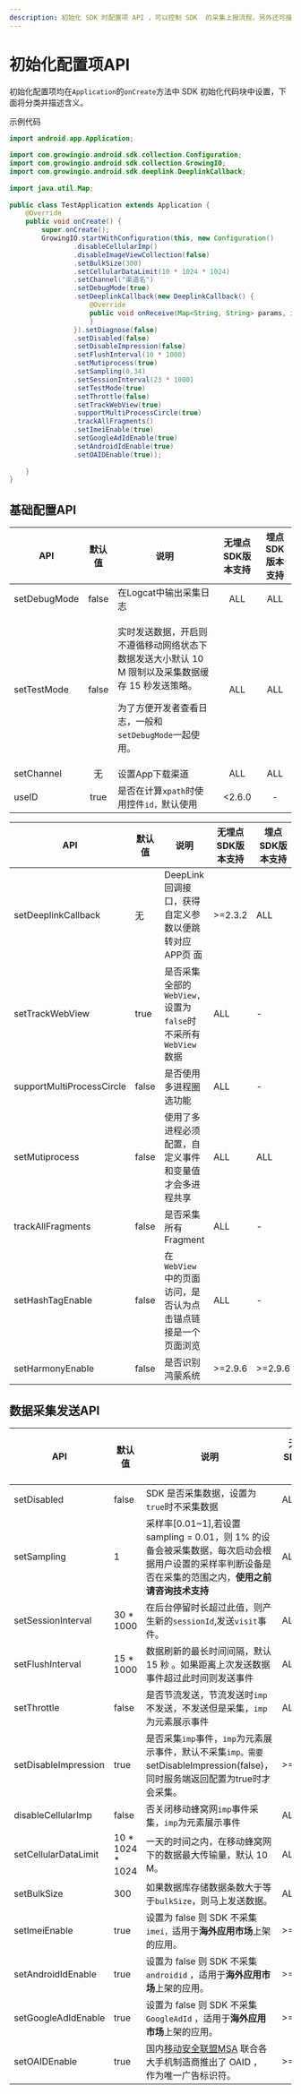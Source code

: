 ```yaml
---
description: 初始化 SDK 时配置项 API ，可以控制 SDK  的采集上报流程，另外还可接收来自 GIO 的 callback。
---
```


# 初始化配置项API

初始化配置项均在`Application`的`onCreate`方法中 SDK 初始化代码块中设置，下面将分类并描述含义。

示例代码

```java
import android.app.Application;
​
import com.growingio.android.sdk.collection.Configuration;
import com.growingio.android.sdk.collection.GrowingIO;
import com.growingio.android.sdk.deeplink.DeeplinkCallback;
​
import java.util.Map;
​
public class TestApplication extends Application {
    @Override
    public void onCreate() {
        super.onCreate();
        GrowingIO.startWithConfiguration(this, new Configuration()
                .disableCellularImp()
                .disableImageViewCollection(false)
                .setBulkSize(300)
                .setCellularDataLimit(10 * 1024 * 1024)
                .setChannel("渠道名")
                .setDebugMode(true)
                .setDeeplinkCallback(new DeeplinkCallback() {
                    @Override
                    public void onReceive(Map<String, String> params, int error, long appAwakePassedTime) {
                    }
                }).setDiagnose(false)
                .setDisabled(false)
                .setDisableImpression(false)
                .setFlushInterval(10 * 1000)
                .setMutiprocess(true)
                .setSampling(0.34)
                .setSessionInterval(23 * 1000)
                .setTestMode(true)
                .setThrottle(false)
                .setTrackWebView(true)
                .supportMultiProcessCircle(true)
                .trackAllFragments()
                .setImeiEnable(true)
                .setGoogleAdIdEnable(true)
                .setAndroidIdEnable(true)
                .setOAIDEnable(true));
​
    }
}
```

## 基础配置API

| API          |  默认值  | 说明                                                                                                                | 无埋点SDK版本支持 | 埋点SDK版本支持 |
| ------------ | :---: | ----------------------------------------------------------------------------------------------------------------- | :--------: | :-------: |
| setDebugMode | false | 在Logcat中输出采集日志                                                                                                    |     ALL    |    ALL    |
| setTestMode  | false | <p>实时发送数据，开启则不遵循移动网络状态下数据发送大小默认 10 M 限制以及采集数据缓存 15 秒发送策略。</p><p>为了方便开发者查看日志，一般和<code>setDebugMode</code>一起使用。</p> |     ALL    |    ALL    |
| setChannel   |   无   | 设置App下载渠道                                                                                                         |     ALL    |    ALL    |
| useID        |  true | 是否在计算`xpath`时使用控件`id，`默认使用                                                                                        |   <2.6.0   |     -     |



| API                       | 默认值   | 说明                                          | 无埋点SDK版本支持 | 埋点SDK版本支持 |
| ------------------------- | ----- | ------------------------------------------- | ---------- | --------- |
| setDeeplinkCallback       | 无     | DeepLink 回调接口，获得自定义参数以便跳转对应 APP页 面          | >=2.3.2    | ALL       |
| setTrackWebView           | true  | 是否采集全部的`WebView,`设置为`false`时不采所有`WebView`数据 | ALL        | -         |
| supportMultiProcessCircle | false | 是否使用多进程圈选功能                                 | ALL        | -         |
| setMutiprocess            | false | 使用了多进程必须配置，自定义事件和变量值才会多进程共享                 | ALL        | ALL       |
| trackAllFragments         | false | 是否采集所有Fragment                              | ALL        | -         |
| setHashTagEnable          | false | 在`WebView`中的页面访问，是否认为点击锚点链接是一个页面浏览          | ALL        | -         |
| setHarmonyEnable          | false | 是否识别鸿蒙系统                                    | >=2.9.6    | >=2.9.6   |

## 数据采集发送API

| API                  | 默认值                | 说明                                                                                            | 无埋点SDK版本支持 | 埋点SDK版本支持 |
| -------------------- | ------------------ | --------------------------------------------------------------------------------------------- | ---------- | --------- |
| setDisabled          | false              | SDK 是否采集数据，设置为`true`时不采集数据                                                                    | ALL        | ALL       |
| setSampling          | 1                  | 采样率\[0.01\~1],若设置sampling = 0.01，则 1% 的设备会被采集数据，每次启动会根据用户设置的采样率判断设备是否在采集的范围之内，**使用之前请咨询技术支持** | ALL        | ALL       |
| setSessionInterval   | 30 \* 1000         | 在后台停留时长超过此值，则产生新的`sessionId`,发送`visit`事件。                                                     | ALL        | ALL       |
| setFlushInterval     | 15 \* 1000         | 数据刷新的最长时间间隔，默认 15 秒 。如果距离上次发送数据事件超过此时间则发送事件                                                   | ALL        | ALL       |
| setThrottle          | false              | 是否节流发送，节流发送时`imp`不发送，不发送但是采集，`imp`为元素展示事件                                                     | ALL        | -         |
| setDisableImpression | true               | 是否采集`imp`事件，`imp`为元素展示事件，默认不采集`imp。需要`setDisableImpression(false)，同时服务端返回配置为true时才会采集。        | >=2.8.11   | -         |
| disableCellularImp   | false              | 否关闭移动蜂窝网`imp`事件采集，`imp`为元素展示事件                                                                | ALL        | -         |
| setCellularDataLimit | 10 \* 1024 \* 1024 | 一天的时间之内，在移动蜂窝网下的数据最大传输量，默认 10 M。                                                              | ALL        | ALL       |
| setBulkSize          | 300                | 如果数据库存储数据条数大于等于`bulkSize`，则马上发送数据。                                                            | ALL        | ALL       |
| setImeiEnable        | true               | 设置为 false 则 SDK 不采集 `imei，`适用于**海外应用市场**上架的应用。                                                | >=2.7.8    | -         |
| setAndroidIdEnable   | true               | 设置为 false 则 SDK 不采集 `androidid` ，适用于**海外应用市场**上架的应用。                                          | >=2.7.8    | -         |
| setGoogleAdIdEnable  | true               | 设置为 false 则 SDK 不采集 `GoogleAdId` ，适用于**海外应用市场**上架的应用。                                         | >=2.7.8    | -         |
| setOAIDEnable        | true               | 国内[移动安全联盟MSA](http://www.msa-alliance.cn/col.jsp?id=120) 联合各大手机制造商推出了 OAID ， 作为唯一广告标识符。       | >=2.8.5    | -         |
